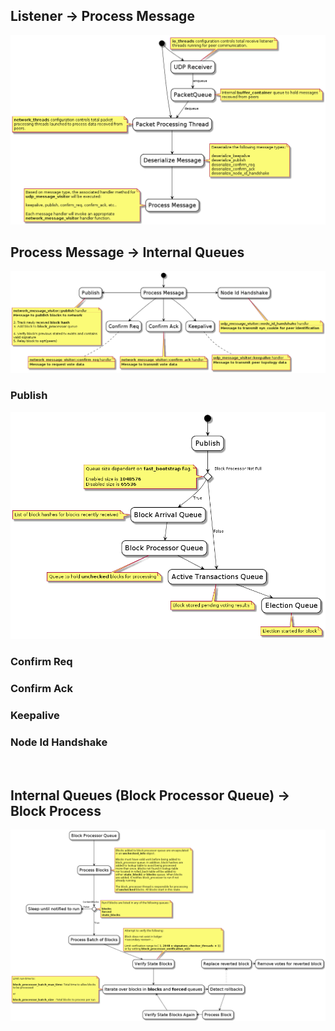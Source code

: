 
## Listener -> Process Message
![nano-node-peers-to-recv]  

## Process Message -> Internal Queues  
![nano-node-recv-to-queue]  
 
### Publish  
![nano-node-publish-recv]
### Confirm Req  

### Confirm Ack  
### Keepalive  
### Node Id Handshake  

<br/>  

## Internal Queues (Block Processor Queue) -> Block Process  

![block-processor-process-queue]

[nano-node-peers-to-recv]: ../images/node/nano-recv-to-process-queue.png
[nano-node-recv-to-queue]: ../images/node/nano-process-message-overview.png
[nano-node-publish-recv]: ../images/node/nano-node-publish-recv-generic.png
[nano-node-confirm-req-recv]: ../images/node/nano-node-confirm-req-recv-overview.png
[block-processor-process-queue]: ../images/node/nano-node-block-processor-queue-process.png